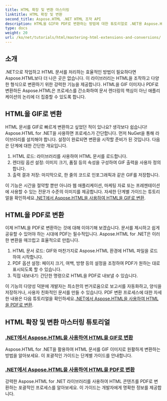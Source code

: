 ```yaml
---
title: HTML 확장 및 변환 마스터링
linktitle: HTML 확장 및 변환
second_title: Aspose.HTML .NET HTML 조작 API
description: HTML을 GIF와 PDF로 변환하는 방법에 대한 튜토리얼로 .NET용 Aspose.HTML의 힘을 활용하세요. 문서를 손쉽게 변환하세요.
type: docs
weight: 20
url: /ko/net/tutorials/html/mastering-html-extensions-and-conversions/
---
```


## 소개

.NET으로 작업하고 HTML 문서를 처리하는 효율적인 방법이 필요하다면 Aspose.HTML보다 더 나은 곳은 없습니다. 이 라이브러리는 HTML을 조작하고 다양한 형식으로 변환하기 위한 강력한 기능을 제공합니다. HTML을 GIF 이미지나 PDF로 변환하든 Aspose.HTML은 프로세스를 간소화하여 문서 렌더링의 핵심이 아닌 애플리케이션의 논리에 더 집중할 수 있도록 합니다.

## HTML을 GIF로 변환
HTML 문서를 GIF로 빠르게 변환하고 싶었던 적이 있나요? 생각보다 쉽습니다! Aspose.HTML for .NET을 사용하면 프로세스가 간단합니다. 먼저 NuGet을 통해 라이브러리를 설치해야 합니다. 설정이 완료되면 변환을 시작할 준비가 된 것입니다. 다음은 단계에 대한 간단한 개요입니다.

1. HTML 로드: 라이브러리를 사용하여 HTML 문서를 로드합니다.
2. 렌더링 옵션 설정: 이미지 크기, 품질 등의 속성을 구성하여 GIF 출력을 사용자 정의합니다.
3. 출력 결과 저장: 마지막으로, 한 줄의 코드로 인포그래픽과 같은 GIF를 저장합니다.

 이 기능은 시간을 절약할 뿐만 아니라 웹 애플리케이션, 마케팅 자료 또는 프레젠테이션에 사용할 수 있는 전문가 수준의 이미지를 제공합니다. 자세한 단계별 가이드는 튜토리얼을 확인하세요.[.NET에서 Aspose.HTML을 사용하여 HTML을 GIF로 변환](./converting-html-to-gif/).

## HTML을 PDF로 변환
이제 HTML을 PDF로 변환하는 것에 대해 이야기해 보겠습니다. 문서를 제시하고 쉽게 공유할 수 있어야 하는 시대에 PDF는 필수적입니다. Aspose.HTML for .NET은 이러한 변환을 매끄럽고 효율적으로 만듭니다. 

1. HTML 문서 로드: GIF와 마찬가지로 Aspose.HTML 환경에 HTML 파일을 로드하여 시작합니다.
2. PDF 옵션 설정: 페이지 크기, 여백, 방향 등의 설정을 조정하여 PDF가 원하는 대로 표시되도록 할 수 있습니다.
3. 직접 내보내기: 간단한 명령으로 HTML을 PDF로 내보낼 수 있습니다. 

이 기능의 다양성 덕분에 개발자는 최소한의 번거로움으로 보고서를 자동화하고, 양식을 저장하거나, 사용자 친화적인 문서를 만들 수 있습니다. PDF 변환 프로세스에 대한 자세한 내용은 다음 튜토리얼을 확인하세요.[.NET에서 Aspose.HTML을 사용하여 HTML을 PDF로 변환](./converting-html-to-pdf/).

## HTML 확장 및 변환 마스터링 튜토리얼
### [ .NET에서 Aspose.HTML을 사용하여 HTML을 GIF로 변환](./converting-html-to-gif/)
Aspose.HTML for .NET을 활용하여 HTML 문서를 GIF 이미지로 원활하게 변환하는 방법을 알아보세요. 이 포괄적인 가이드는 단계별 가이드를 안내합니다.
### [.NET에서 Aspose.HTML을 사용하여 HTML을 PDF로 변환](./converting-html-to-pdf/)
강력한 Aspose.HTML for .NET 라이브러리를 사용하여 HTML 콘텐츠를 PDF로 변환하는 포괄적인 프로세스를 알아보세요. 이 가이드는 개발자에게 명확한 정보를 제공합니다.